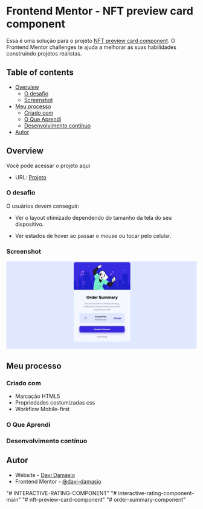 # Frontend Mentor - NFT preview card component

Essa é uma solução para o projeto [NFT preview card component](https://www.frontendmentor.io/challenges/nft-preview-card-component-SbdUL_w0U/hub). O Frontend Mentor challenges te ajuda a melhorar as suas habilidades construindo  projetos realistas. 

## Table of contents

- [Overview](#overview)
  - [O desafio](#o-desafio)
  - [Screenshot](#screenshot)
- [Meu processo](#meu-processo)
  - [Criado com](#criado-com)
  - [O Que Aprendi](#o-que-aprendi)
  - [Desenvolvimento contínuo](#desenvolvimento-contínuo)
- [Autor](#autor)


## Overview
Você pode acessar o projeto aqui
- URL: [Projeto](https://davi-damasio.github.io/nft-preview-card-component/)
### O desafio

O usuários devem conseguir:

- Ver o layout otimizado dependendo do tamanho da tela do seu dispositivo.

- Ver estados de hover ao passar o mouse ou tocar pelo celular.

### Screenshot


![](./images/desktop.jpeg)





## Meu processo

### Criado com

- Marcação HTML5
- Propriedades costumizadas css
- Workflow Mobile-first

### O Que Aprendi



### Desenvolvimento contínuo




## Autor

- Website - [Davi Damasio](https://github.com/Davi-Damasio)
- Frontend Mentor - [@davi-damasio](https://www.frontendmentor.io/profile/Davi-Damasio)

"# INTERACTIVE-RATING-COMPONENT" 
"# interactive-rating-component-main" 
"# nft-preview-card-component" 
"# order-summary-component" 
